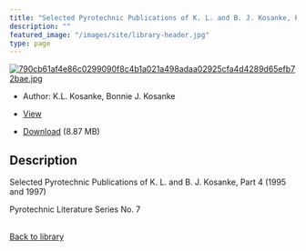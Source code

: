 ```yaml
---
title: "Selected Pyrotechnic Publications of K. L. and B. J. Kosanke, Part 4 (1995 and 1997)"
description: ""
featured_image: "/images/site/library-header.jpg"
type: page
---
```


<a href="https://drive.google.com/file/d/1zj5LVMf7hBYF1vsoz_wquhNGU3snTKKt/view" target="_blank">![790cb61af4e86c0299090f8c4b1a021a498adaa02925cfa4d4289d65efb72bae.jpg](/images/library/790cb61af4e86c0299090f8c4b1a021a498adaa02925cfa4d4289d65efb72bae.jpg)</a>
* Author: K.L. Kosanke, Bonnie J. Kosanke
* <a href="https://drive.google.com/file/d/1zj5LVMf7hBYF1vsoz_wquhNGU3snTKKt/view" target="_blank">View</a>

* [Download](https://drive.google.com/uc?export=download&id=1zj5LVMf7hBYF1vsoz_wquhNGU3snTKKt) (8.87 MB)

## Description<div>
<p>Selected Pyrotechnic Publications of K. L. and B. J. Kosanke, Part 4 (1995 and 1997)</p>
<p>Pyrotechnic Literature Series No. 7</p></div>

<br />[Back to library](/library/)
